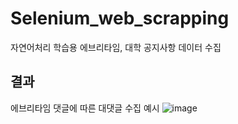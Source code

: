 # Selenium_web_scrapping
자연어처리 학습용 에브리타임, 대학 공지사항 데이터 수집 

## 결과
에브리타임 댓글에 따른 대댓글 수집 예시
![image](https://github.com/user-attachments/assets/14bed930-ef14-49cb-b636-5384d6b0583d)

